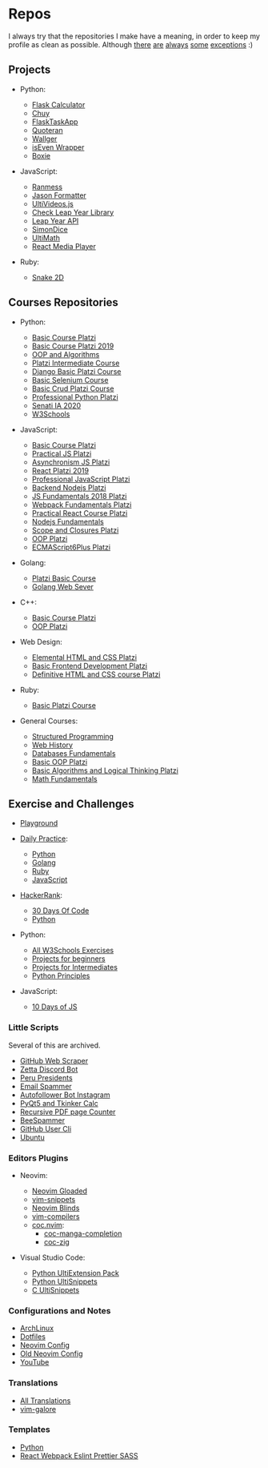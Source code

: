 # Repos

I always try that the repositories I make have a meaning,
in order to keep my profile as clean as possible.
Although
[there](https://github.com/UltiRequiem/nvim-gloaded.lua)
[are](https://github.com/UltiRequiem/email-spammer)
[always](https://github.com/UltiRequiem/github-web-scraper)
[some](https://github.com/UltiRequiem/Autofollower-Bot-IG)
[exceptions](https://github.com/UltiRequiem/grammarly-clone) :)

## Projects

- Python:

  - [Flask Calculator](https://github.com/UltiRequiem/flask-calculator)
  - [Chuy](https://github.com/UltiRequiem/chuy)
  - [FlaskTaskApp](https://github.com/UltiRequiem/flask-taskapp)
  - [Quoteran](https://github.com/UltiRequiem/quoteran)
  - [Wallger](https://github.com/UltiRequiem/wallger)
  - [isEven Wrapper](https://github.com/UltiRequiem/isEven.py)
  - [Boxie](https://github.com/UltiRequiem/boxie)

- JavaScript:

  - [Ranmess](https://github.com/UltiRequiem/ranmess)
  - [Jason Formatter](https://github.com/UltiRequiem/jason-formatter)
  - [UltiVideos.js](https://github.com/UltiRequiem/UltiVideo.js)
  - [Check Leap Year Library](https://github.com/UltiRequiem/check-leap-year)
  - [Leap Year API](https://github.com/UltiRequiem/leap-year-api)
  - [SimonDice](https://github.com/UltiRequiem/SimonDice.js)
  - [UltiMath](https://github.com/UltiRequiem/ultimath)
  - [React Media Player](https://github.com/UltiRequiem/react-media-player)

- Ruby:
  - [Snake 2D](https://github.com/UltiRequiem/snake-2d)

## Courses Repositories

- Python:

  - [Basic Course Platzi](https://github.com/UltiRequiem/basico-python-platzi)
  - [Basic Course Platzi 2019](https://github.com/UltiRequiem/basic-python-platzi-2019)
  - [OOP and Algorithms](https://github.com/UltiRequiem/oop-algorithms-python-platzi)
  - [Platzi Intermediate Course](https://github.com/UltiRequiem/intermediate-python-platzi)
  - [Django Basic Platzi Course](https://github.com/UltiRequiem/Platizgram-Django-PostgreSQL)
  - [Basic Selenium Course](https://github.com/UltiRequiem/basic-selenium-python)
  - [Basic Crud Platzi Course](https://github.com/UltiRequiem/basic-crud-python-platzi)
  - [Professional Python Platzi](https://github.com/UltiRequiem/professional-python-platzi)
  - [Senati IA 2020](https://github.com/UltiRequiem/Python-Senati-2020)
  - [W3Schools](https://github.com/UltiRequiem/Python-Tutorial-W3Schools)

- JavaScript:

  - [Basic Course Platzi](https://github.com/UltiRequiem/basic-js-platzi)
  - [Practical JS Platzi](https://github.com/UltiRequiem/practical-js-platzi)
  - [Asynchronism JS Platzi](https://github.com/UltiRequiem/Asynchronism-JS-Platzi)
  - [React Platzi 2019](https://github.com/UltiRequiem/reactjs-platzi-2019)
  - [Professional JavaScript Platzi](https://github.com/UltiRequiem/Professional-JavaScript-Platzi)
  - [Backend Nodejs Platzi](https://github.com/UltiRequiem/backend-nodejs-platzi)
  - [JS Fundamentals 2018 Platzi](https://github.com/UltiRequiem/js-fundamentals-2018)
  - [Webpack Fundamentals Platzi](https://github.com/UltiRequiem/webpack-fundamentals-platzi)
  - [Practical React Course Platzi](https://github.com/UltiRequiem/practical-react-platzi)
  - [Nodejs Fundamentals](https://github.com/UltiRequiem/nodejs-fundamentals-platzi)
  - [Scope and Closures Platzi](https://github.com/UltiRequiem/scope-closures-js-platzi)
  - [OOP Platzi](https://github.com/UltiRequiem/oop-js-platzi)
  - [ECMAScript6Plus Platzi](https://github.com/UltiRequiem/ECMAScript6Plus-Platzi)

- Golang:

  - [Platzi Basic Course](https://github.com/UltiRequiem/basic-go-platzi)
  - [Golang Web Sever](https://github.com/UltiRequiem/pratice-golang-platzi)

- C++:

  - [Basic Course Platzi](https://github.com/UltiRequiem/basic-cpp-platzi)
  - [OOP Platzi](https://github.com/UltiRequiem/oop-cpp-platzi)

- Web Design:

  - [Elemental HTML and CSS Platzi](https://github.com/UltiRequiem/elementals-html-css-platzi)
  - [Basic Frontend Development Platzi](https://github.com/UltiRequiem/basic-frontend-platzi)
  - [Definitive HTML and CSS course Platzi](https://github.com/UltiRequiem/definitive-html-css-platzi)

- Ruby:

  - [Basic Platzi Course](https://github.com/UltiRequiem/ruby-platzi)

- General Courses:
  - [Structured Programming](https://github.com/UltiRequiem/structured-programming-platzi)
  - [Web History](https://github.com/UltiRequiem/web-history-platzi)
  - [Databases Fundamentals](https://github.com/UltiRequiem/db-fundamentals-platzi)
  - [Basic OOP Platzi](https://github.com/UltiRequiem/basic-oop-platzi)
  - [Basic Algorithms and Logical Thinking Platzi](https://github.com/UltiRequiem/basic-algorithms-logical-thinking-platzi)
  - [Math Fundamentals](https://github.com/UltiRequiem/math-fundamentals-platzi)

## Exercise and Challenges

- [Playground](https://github.com/UltiRequiem/playground)

- [Daily Practice](https://github.com/UltiRequiem/daily-practice):

  - [Python](https://github.com/UltiRequiem/daily-python-practice)
  - [Golang](https://github.com/UltiRequiem/daily-go-practice)
  - [Ruby](https://github.com/UltiRequiem/daily-ruby-practice)
  - [JavaScript](https://github.com/UltiRequiem/daily-js-practice)

- [HackerRank](https://github.com/UltiRequiem/HackerRank):

  - [30 Days Of Code](https://github.com/UltiRequiem/30-days-of-code)
  - [Python](https://github.com/UltiRequiem/hacker-rank-python)

- Python:

  - [All W3Schools Exercises](https://github.com/UltiRequiem/W3Schools-Python-Exercises)
  - [Projects for beginners](https://github.com/UltiRequiem/python-projects-for-beginners)
  - [Projects for Intermediates](https://github.com/UltiRequiem/python-projects-for-intermediates)
  - [Python Principles](https://github.com/UltiRequiem/python-principles)

- JavaScript:

  - [10 Days of JS](https://github.com/UltiRequiem/10-days-of-js)

### Little Scripts

Several of this are archived.

- [GitHub Web Scraper](https://github.com/UltiRequiem/github-web-scraper)
- [Zetta Discord Bot](https://github.com/UltiRequiem/Zetta-Discord-Bot)
- [Peru Presidents](https://github.com/UltiRequiem/Peru-Presidents)
- [Email Spammer](https://github.com/UltiRequiem/email-spammer)
- [Autofollower Bot Instagram](https://github.com/UltiRequiem/Autofollower-Bot-IG)
- [PyQt5 and Tkinker Calc](https://github.com/UltiRequiem/calc-pyqt5-tkinker)
- [Recursive PDF page Counter](https://github.com/UltiRequiem/recursive-pdf-page-counter)
- [BeeSpammer](https://github.com/UltiRequiem/BeeSpammer.py)
- [GitHub User Cli](https://github.com/UltiRequiem/github-user-cli)
- [Ubuntu](https://github.com/UltiRequiem/Ubuntu-20.04)

### Editors Plugins

- Neovim:

  - [Neovim Gloaded](https://github.com/UltiRequiem/nvim-gloaded.lua)
  - [vim-snippets](https://github.com/UltiRequiem/vim-snippets)
  - [Neovim Blinds](https://github.com/UltiRequiem/blinds-nvim.lua)
  - [vim-compilers](https://github.com/UltiRequiem/vim-compilers)
  - [coc.nvim](https://github.com/neoclide/coc.nvim):
    - [coc-manga-completion](https://github.com/UltiRequiem/coc-manga-completion)
    - [coc-zig](https://github.com/UltiRequiem/coc-zig)

- Visual Studio Code:

  - [Python UltiExtension Pack](https://github.com/UltiRequiem/Python-UltiExtension-Pack-VSCode)
  - [Python UltiSnippets](https://github.com/UltiRequiem/Python-UltiSnippets-VSCode-Extension)
  - [C UltiSnippets](https://github.com/UltiRequiem/C-UltiSnippets-VSCode-Extension)

### Configurations and Notes

- [ArchLinux](https://github.com/UltiRequiem/Archlinux)
- [Dotfiles](https://github.com/UltiRequiem/dotfiles)
- [Neovim Config](https://github.com/UltiRequiem/neovim)
- [Old Neovim Config](https://github.com/UltiRequiem/UltiVim)
- [YouTube](https://github.com/UltiRequiem/youtube)

### Translations

- [All Translations](https://github.com/UltiRequiem/traducciones)
- [vim-galore](https://github.com/UltiRequiem/vim-galore-es)

### Templates

- [Python](https://github.com/UltiRequiem/python_template)
- [React Webpack Eslint Prettier SASS](https://github.com/UltiRequiem/react-webpack-eslint-prettier-sass)
